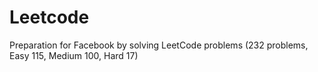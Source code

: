 # Leetcode
Preparation for Facebook by solving LeetCode problems (232 problems,  Easy 115, Medium 100, Hard 17)
